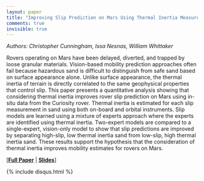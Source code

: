 ```yaml
---
layout: paper
title: "Improving Slip Prediction on Mars Using Thermal Inertia Measurements"
comments: true
invisible: true
---
```


<p class="text-left"><i>Authors: Christopher Cunningham, Issa Nesnas, William Whittaker</i></p>

Rovers operating on Mars have been delayed, diverted, and trapped by loose granular materials. Vision-based mobility prediction approaches often fail because hazardous sand is difficult to distinguish from safe sand based on surface appearance alone. Unlike surface appearance, the thermal inertia of terrain is directly correlated to the same geophysical properties that control slip. This paper presents a quantitative analysis showing that considering thermal inertia improves rover slip prediction on Mars using in-situ data from the Curiosity rover. Thermal inertia is estimated for each slip measurement in sand using both on-board and orbital instruments. Slip models are learned using a mixture of experts approach where the experts are identified using thermal inertia. Two-expert models are compared to a single-expert, vision-only model to show that slip predictions are improved by separating high-slip, low thermal inertia sand from low-slip, high thermal inertia sand. These results support the hypothesis that the consideration of thermal inertia improves mobility estimates for rovers on Mars.

[<b><a href="/static/papers/42.pdf">Full Paper</a></b> \| <b><a href="/static/slides/42.mp4">Slides</a></b>]

{% include disqus.html %}